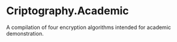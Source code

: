 # Criptography.Academic
 A compilation of four encryption algorithms intended for academic demonstration. 
